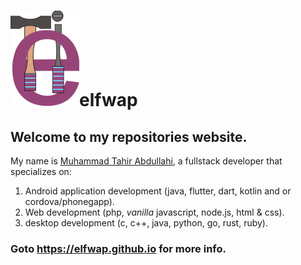 # ![Elftech's logo](./imgs/logo.png)elfwap

## Welcome to my repositories website.

My name is [Muhammad Tahir Abdullahi](https://facebook.com/muhammedtahir.abdullahi), a fullstack developer that specializes on:
1. Android application development (java, flutter, dart, kotlin and or cordova/phonegapp).
2. Web development (php, _vanilla_ javascript, node.js, html & css).
3. desktop development (c, c++, java, python, go, rust, ruby).

### Goto https://elfwap.github.io for more info.
